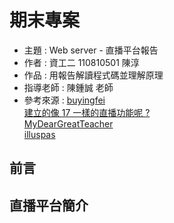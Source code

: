 # 期末專案

* 主題 : Web server - 直播平台報告
* 作者 : 資工二 110810501 陳淳
* 作品 : 用報告解讀程式碼並理解原理
* 指導老師 : 陳鍾誠 老師
* 參考來源 : [buyingfei](https://github.com/buyingfei/live)  
[建立的像 17 一樣的直播功能呢 ?](https://ithelp.ithome.com.tw/articles/10208242)  
[MyDearGreatTeacher](https://github.com/MyDearGreatTeacher/streaming)  
[illuspas](https://github.com/illuspas/Node-Media-Server)  

## 前言






## 直播平台簡介

